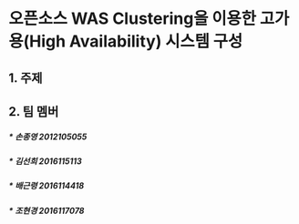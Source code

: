 # 오픈소스 WAS Clustering을 이용한  고가용(High Availability) 시스템 구성

## 1. 주제


## 2. 팀 멤버

##### * 손종영 2012105055
##### * 김선희 2016115113
##### * 배근령 2016114418
##### * 조현경 2016117078
